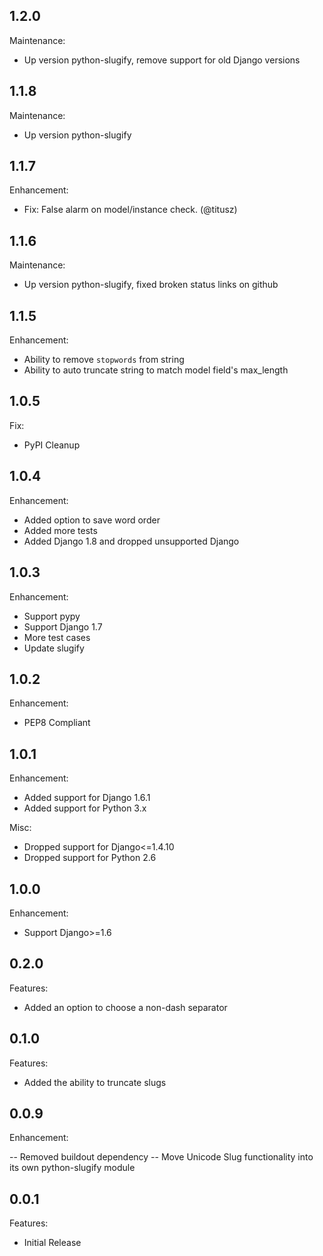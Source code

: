 ## 1.2.0

Maintenance:

  - Up version python-slugify, remove support for old Django versions
  
## 1.1.8

Maintenance:

  - Up version python-slugify

## 1.1.7

Enhancement:
  - Fix: False alarm on model/instance check. (@titusz)

## 1.1.6

Maintenance:

  - Up version python-slugify, fixed broken status links on github

## 1.1.5

Enhancement:

  - Ability to remove `stopwords` from string
  - Ability to auto truncate string to match model field's max_length

## 1.0.5

Fix:

  - PyPI Cleanup

## 1.0.4

Enhancement:

  - Added option to save word order
  - Added more tests
  - Added Django 1.8 and dropped unsupported Django

## 1.0.3

Enhancement:

  - Support pypy
  - Support Django 1.7
  - More test cases
  - Update slugify

## 1.0.2

Enhancement:

  - PEP8 Compliant

## 1.0.1

Enhancement:

  - Added support for Django 1.6.1
  - Added support for Python 3.x

Misc:
  - Dropped support for Django<=1.4.10
  - Dropped support for Python 2.6


## 1.0.0

Enhancement:

  - Support Django>=1.6


## 0.2.0

Features:

  - Added an option to choose a non-dash separator


## 0.1.0

Features:

  - Added the ability to truncate slugs


## 0.0.9

Enhancement:

  -- Removed buildout dependency
  -- Move Unicode Slug functionality into its own python-slugify module


## 0.0.1

Features:

  - Initial Release
